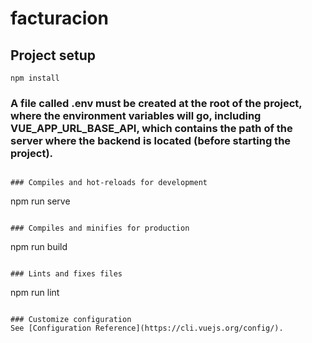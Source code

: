 # facturacion

## Project setup
```
npm install
```

### A file called .env must be created at the root of the project, where the environment variables will go, including VUE_APP_URL_BASE_API, which contains the path of the server where the backend is located (before starting the project).
```

### Compiles and hot-reloads for development
```
npm run serve
```

### Compiles and minifies for production
```
npm run build
```

### Lints and fixes files
```
npm run lint
```

### Customize configuration
See [Configuration Reference](https://cli.vuejs.org/config/).
